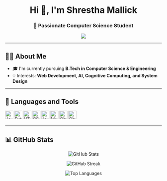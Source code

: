 <h1 align="center">Hi 👋, I'm Shrestha Mallick</h1>
<h3 align="center">🚀 Passionate Computer Science Student </h3>

<p align="center">
  <img src="https://www.google.com/url?sa=i&url=https%3A%2F%2Fstock.adobe.com%2Fimages%2Fhand-written-vector-hello-text-cute-simple-hello-lettering-typography-hand-lettering-calligraphy-greeting-sign-vector-lettering-design-word-art%2F262556959&psig=AOvVaw1oOucNgz55i3gn5Iju39qm&ust=1751376135533000&source=images&cd=vfe&opi=89978449&ved=0CBQQjRxqFwoTCNDIqNaemY4DFQAAAAAdAAAAABAE" />
</p>

---

## 👨‍🎓 About Me

- 🎓 I'm currently pursuing **B.Tech in Computer Science & Engineering**
- 💡 Interests: **Web Development, AI, Cognitive Computing, and System Design**


---

## 🚀 Languages and Tools

<img align="left" alt="Java" width="26px" src="https://cdn.jsdelivr.net/gh/devicons/devicon/icons/java/java-original.svg" />
<img align="left" alt="Python" width="26px" src="https://cdn.jsdelivr.net/gh/devicons/devicon/icons/python/python-original.svg" />
<img align="left" alt="HTML" width="26px" src="https://cdn.jsdelivr.net/gh/devicons/devicon/icons/html5/html5-original.svg" />
<img align="left" alt="CSS" width="26px" src="https://cdn.jsdelivr.net/gh/devicons/devicon/icons/css3/css3-original.svg" />
<img align="left" alt="JavaScript" width="26px" src="https://cdn.jsdelivr.net/gh/devicons/devicon/icons/javascript/javascript-original.svg" />
<img align="left" alt="MySQL" width="26px" src="https://cdn.jsdelivr.net/gh/devicons/devicon/icons/mysql/mysql-original.svg" />
<img align="left" alt="Git" width="26px" src="https://cdn.jsdelivr.net/gh/devicons/devicon/icons/git/git-original.svg" />
<img align="left" alt="GitHub" width="26px" src="https://cdn.jsdelivr.net/gh/devicons/devicon/icons/github/github-original.svg" />
<br><br>

---


## 📊 GitHub Stats

<p align="center">
  <img src="https://github-readme-stats.vercel.app/api?username=shrestha1977&show_icons=true&theme=radical" alt="GitHub Stats" />
</p>

<p align="center">
  <img src="https://github-readme-streak-stats.herokuapp.com?user=shrestha197&theme=radical" alt="GitHub Streak" />
</p>

<p align="center">
  <img src="https://github-readme-stats.vercel.app/api/top-langs/?username=shrestha197&layout=compact&theme=radical" alt="Top Languages" />
</p>



